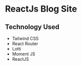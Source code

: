 # ReactJs Blog Site

## Technology Used

- Tailwind CSS
- React Router
- Lotti
- Moment JS
- ReactJS
